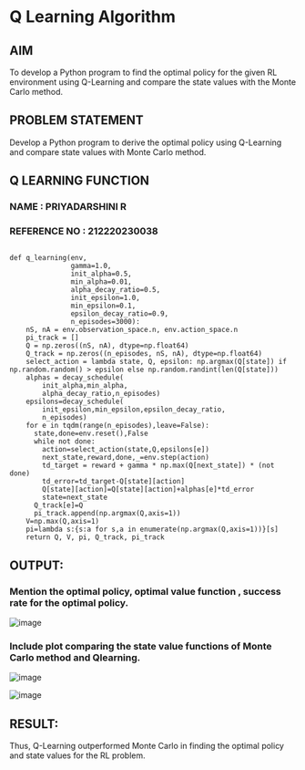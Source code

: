 # Q Learning Algorithm


## AIM
To develop a Python program to find the optimal policy for the given RL environment using Q-Learning and compare the state values with the Monte Carlo method.

## PROBLEM STATEMENT
Develop a Python program to derive the optimal policy using Q-Learning and compare state values with Monte Carlo method.

## Q LEARNING FUNCTION

### NAME :  PRIYADARSHINI R 

### REFERENCE NO :  212220230038

```PYTHON3

def q_learning(env, 
               gamma=1.0,
               init_alpha=0.5,
               min_alpha=0.01,
               alpha_decay_ratio=0.5,
               init_epsilon=1.0,
               min_epsilon=0.1,
               epsilon_decay_ratio=0.9,
               n_episodes=3000):
    nS, nA = env.observation_space.n, env.action_space.n
    pi_track = []
    Q = np.zeros((nS, nA), dtype=np.float64)
    Q_track = np.zeros((n_episodes, nS, nA), dtype=np.float64)
    select_action = lambda state, Q, epsilon: np.argmax(Q[state]) if np.random.random() > epsilon else np.random.randint(len(Q[state]))
    alphas = decay_schedule(
        init_alpha,min_alpha,
        alpha_decay_ratio,n_episodes)
    epsilons=decay_schedule(
        init_epsilon,min_epsilon,epsilon_decay_ratio,
        n_episodes)
    for e in tqdm(range(n_episodes),leave=False):
      state,done=env.reset(),False
      while not done:
        action=select_action(state,Q,epsilons[e])
        next_state,reward,done,_=env.step(action)
        td_target = reward + gamma * np.max(Q[next_state]) * (not done)
        td_error=td_target-Q[state][action]
        Q[state][action]=Q[state][action]+alphas[e]*td_error
        state=next_state
      Q_track[e]=Q
      pi_track.append(np.argmax(Q,axis=1))
    V=np.max(Q,axis=1)
    pi=lambda s:{s:a for s,a in enumerate(np.argmax(Q,axis=1))}[s]
    return Q, V, pi, Q_track, pi_track

```

## OUTPUT:

### Mention the optimal policy, optimal value function , success rate for the optimal policy.

![image](https://github.com/priya672003/q-learning/assets/81132849/79a4a469-1e2c-460d-b458-0c5d93e0621a)


### Include plot comparing the state value functions of Monte Carlo method and Qlearning.

![image](https://github.com/priya672003/q-learning/assets/81132849/3246a327-c2ac-4a74-bc68-7fdf365701d1)



![image](https://github.com/priya672003/q-learning/assets/81132849/862c7cf6-f6c4-401d-9475-82fa6ad8aef8)


## RESULT:
Thus, Q-Learning outperformed Monte Carlo in finding the optimal policy and state values for the RL problem.
